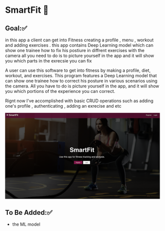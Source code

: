 # SmartFit 💪

## Goal:✅

in this app a client can get into Fitness creating a profile , menu , workout and adding exercises . this app contains Deep Learning model which can show one trainee how to fix his postiure in diffrent exercises with the camera all you need to do is to picture yourself in the app and it will show you which parts in the exrecsie you can fix

A user can use this software to get into fitness by making a profile, diet, workout, and exercises. This program features a Deep Learning model that can show one trainee how to correct his posture in various scenarios using the camera. All you have to do is picture yourself in the app, and it will show you which portions of the experience you can correct.

Rignt now I've accomplished with basic CRUD operations such as adding one's profile , authenticating , adding an exrecise and etc

![1650996540865.png](image/README/Login.png)


## To Be Added:✅

* the ML model

